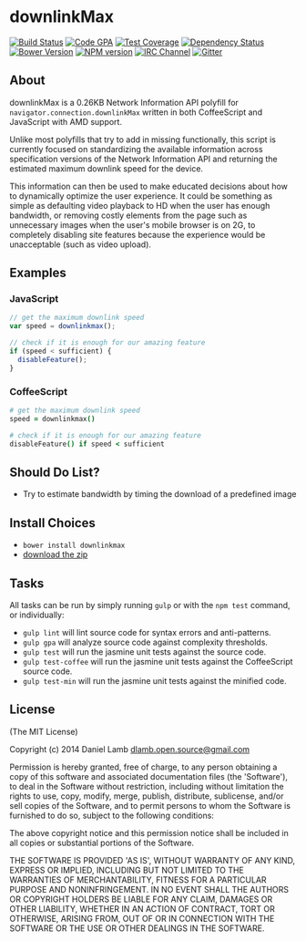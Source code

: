 # downlinkMax
[![Build Status][build-image]][build-url]
[![Code GPA][gpa-image]][gpa-url]
[![Test Coverage][coverage-image]][coverage-url]
[![Dependency Status][depstat-image]][depstat-url]
[![Bower Version][bower-image]][bower-url]
[![NPM version][npm-image]][npm-url]
[![IRC Channel][irc-image]][irc-url]
[![Gitter][gitter-image]][gitter-url]

## About

downlinkMax is a 0.26KB Network Information API polyfill for `navigator.connection.downlinkMax` written in both CoffeeScript and JavaScript with AMD support.

Unlike most polyfills that try to add in missing functionally, this script is currently focused on standardizing the available information across specification versions of the Network Information API and returning the estimated maximum downlink speed for the device.

This information can then be used to make educated decisions about how to dynamically optimize the user experience. It could be something as simple as defaulting video playback to HD when the user has enough bandwidth, or removing costly elements from the page such as unnecessary images when the user's mobile browser is on 2G, to completely disabling site features because the experience would be unacceptable (such as video upload).

## Examples

### JavaScript

```JavaScript
// get the maximum downlink speed
var speed = downlinkmax();

// check if it is enough for our amazing feature
if (speed < sufficient) {
  disableFeature();
}
```

### CoffeeScript

```CoffeeScript
# get the maximum downlink speed
speed = downlinkmax()

# check if it is enough for our amazing feature
disableFeature() if speed < sufficient
```

## Should Do List?

  * Try to estimate bandwidth by timing the download of a predefined image

## Install Choices
- `bower install downlinkmax`
- [download the zip](https://github.com/daniellmb/downlinkmax/archive/master.zip)

## Tasks

All tasks can be run by simply running `gulp` or with the `npm test` command, or individually:

  * `gulp lint` will lint source code for syntax errors and anti-patterns.
  * `gulp gpa` will analyze source code against complexity thresholds.
  * `gulp test` will run the jasmine unit tests against the source code.
  * `gulp test-coffee` will run the jasmine unit tests against the CoffeeScript source code.
  * `gulp test-min` will run the jasmine unit tests against the minified code.

## License

(The MIT License)

Copyright (c) 2014 Daniel Lamb dlamb.open.source@gmail.com

Permission is hereby granted, free of charge, to any person obtaining
a copy of this software and associated documentation files (the
'Software'), to deal in the Software without restriction, including
without limitation the rights to use, copy, modify, merge, publish,
distribute, sublicense, and/or sell copies of the Software, and to
permit persons to whom the Software is furnished to do so, subject to
the following conditions:

The above copyright notice and this permission notice shall be
included in all copies or substantial portions of the Software.

THE SOFTWARE IS PROVIDED 'AS IS', WITHOUT WARRANTY OF ANY KIND,
EXPRESS OR IMPLIED, INCLUDING BUT NOT LIMITED TO THE WARRANTIES OF
MERCHANTABILITY, FITNESS FOR A PARTICULAR PURPOSE AND NONINFRINGEMENT.
IN NO EVENT SHALL THE AUTHORS OR COPYRIGHT HOLDERS BE LIABLE FOR ANY
CLAIM, DAMAGES OR OTHER LIABILITY, WHETHER IN AN ACTION OF CONTRACT,
TORT OR OTHERWISE, ARISING FROM, OUT OF OR IN CONNECTION WITH THE
SOFTWARE OR THE USE OR OTHER DEALINGS IN THE SOFTWARE.



[build-url]: https://travis-ci.org/daniellmb/downlinkMax
[build-image]: http://img.shields.io/travis/daniellmb/downlinkMax.png

[gpa-url]: https://codeclimate.com/github/daniellmb/downlinkMax
[gpa-image]: https://codeclimate.com/github/daniellmb/downlinkMax.png

[coverage-url]: https://codeclimate.com/github/daniellmb/downlinkMax/code?sort=covered_percent&sort_direction=desc
[coverage-image]: https://codeclimate.com/github/daniellmb/downlinkMax/coverage.png

[depstat-url]: https://david-dm.org/daniellmb/downlinkmax
[depstat-image]: https://david-dm.org/daniellmb/downlinkmax.png?theme=shields.io

[issues-url]: https://github.com/daniellmb/downlinkmax/issues
[issues-image]: http://img.shields.io/github/issues/daniellmb/downlinkmax.png

[bower-url]: http://bower.io/search/?q=downlinkmax
[bower-image]: https://badge.fury.io/bo/downlinkmax.png

[downloads-url]: https://www.npmjs.org/package/downlinkmax
[downloads-image]: http://img.shields.io/npm/dm/downlinkmax.png

[npm-url]: https://www.npmjs.org/package/downlinkmax
[npm-image]: https://badge.fury.io/js/downlinkmax.png

[irc-url]: http://webchat.freenode.net/?channels=downlinkmax
[irc-image]: http://img.shields.io/badge/irc-%23downlinkmax-brightgreen.png

[gitter-url]: https://gitter.im/daniellmb/downlinkMax
[gitter-image]: http://img.shields.io/badge/gitter-daniellmb/downlinkmax-brightgreen.png

[tip-url]: https://www.gittip.com/daniellmb
[tip-image]: http://img.shields.io/gittip/daniellmb.png